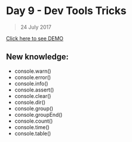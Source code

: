 # Day 9 - Dev Tools Tricks
> 24 July 2017

[Click here to see DEMO](https://noeemi.github.io/JavaScript30/Day09-DevTools/)

## New  knowledge:
* console.warn()
* console.error()
* console.info()
* console.assert()
* console.clear()
* console.dir()
* console.group()
* console.groupEnd()
* console.count()
* console.time()
* console.table()
